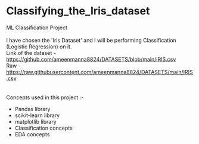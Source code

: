 # Classifying_the_Iris_dataset
ML Classification Project
<br><br>
I have chosen the 'Iris Dataset' and I will be performing Classification (Logistic Regression) on it.<br>
Link of the dataset - https://github.com/ameenmanna8824/DATASETS/blob/main/IRIS.csv<br>
Raw - https://raw.githubusercontent.com/ameenmanna8824/DATASETS/main/IRIS.csv<br>
<br><br>
Concepts used in this project :-
- Pandas library
- scikit-learn library
- matplotlib library
- Classification concepts
- EDA concepts
